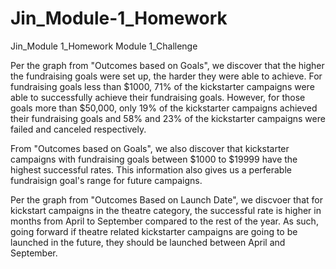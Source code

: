 # Jin_Module-1_Homework
Jin_Module 1_Homework
Module 1_Challenge

Per the graph from "Outcomes based on Goals", we discover that the higher the fundraising goals were set up, the harder they were able to achieve. For fundraising goals less than $1000, 71% of the kickstarter campaigns were able to successfully achieve their fundraising goals. However, for those goals more than $50,000, only 19% of the kickstarter campaigns achieved their fundraising goals and 58% and 23% of the kickstarter campaigns were failed and canceled respectively.

From "Outcomes based on Goals", we also discover that kickstarter campaigns with fundraising goals between $1000 to $19999 have the highest successful rates. This information also gives us a perferable fundraisign goal's range for future campaigns.

Per the graph from "Outcomes Based on Launch Date", we discvoer that for kickstart campaigns in the theatre category, the successful rate is higher in months from April to September compared to the rest of the year. As such, going forward if theatre related kickstarter campaigns are going to be launched in the future, they should be launched between April and September.
